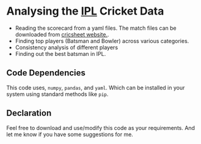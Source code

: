 # Analysing the [IPL](https://www.iplt20.com/) Cricket Data

- Reading the scorecard from a yaml files. The match files can be downloaded from [cricsheet website.](https://cricsheet.org/downloads/).
- Finding top players (Batsman and Bowler) across various categories.
- Consistency analysis of different players
- Finding out the best batsman in IPL.

## Code Dependencies
This code uses, `numpy`, `pandas`, and `yaml`. Which can be installed in your system using standard methods like `pip`.

## Declaration
Feel free to download and use/modify this code as your requirements. And let me know if you have some suggestions for me.


